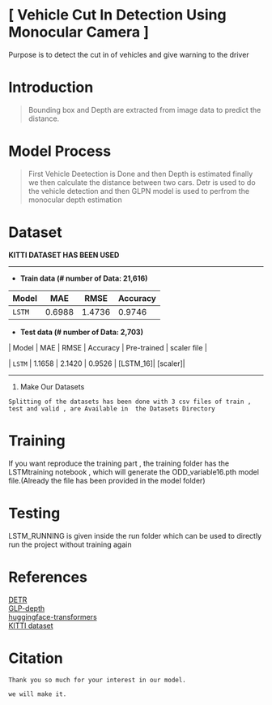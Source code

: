 # [ Vehicle Cut In Detection Using Monocular Camera ]
Purpose is to detect the cut in of vehicles and give warning to the driver  

 

  
# Introduction
>Bounding box and Depth are extracted from image data to predict the distance.    

    
  
# Model Process
> First Vehicle Deetection is Done and then Depth is estimated finally we then calculate the distance between two cars.
> Detr is used to do the vehicle detection and then GLPN model is used to perfrom the monocular depth estimation
  
# Dataset
**KITTI DATASET HAS BEEN USED**  

------------
- **Train data (# number of Data: 21,616)**  

| Model | MAE | RMSE | Accuracy |
| ------------- | ------------- | ------------- | ------------- | 
| `LSTM` | 0.6988 | 1.4736 | 0.9746 |  
  
- **Test data (# number of Data: 2,703)**  

| Model | MAE | RMSE | Accuracy | Pre-trained | scaler file |

| `LSTM` | 1.1658 | 2.1420 | 0.9526 | [LSTM_16]| [scaler]|  

------------

   
1) Make Our Datasets   

```
Splitting of the datasets has been done with 3 csv files of train , test and valid , are Available in  the Datasets Directory
```
  
# Training 
If you want reproduce the training part , the training folder has the LSTMtraining notebook , which will generate the ODD_variable16.pth model file.(Already the file has been provided in the model folder)

# Testing
LSTM_RUNNING is given inside the run folder which can be used to directly run the project without training again


# References
[DETR](https://github.com/facebookresearch/detr)   
[GLP-depth](https://github.com/vinvino02/GLPDepth)   
[huggingface-transformers](https://github.com/huggingface/transformers)   
[KITTI dataset](http://www.cvlibs.net/datasets/kitti/)  

 
# Citation
```
Thank you so much for your interest in our model.
```

```
we will make it.
```
